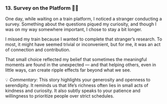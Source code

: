 ### 13. Survey on the Platform 🚉📝

One day, while waiting on a train platform, I noticed a stranger conducting a survey. Something about the questions piqued my curiosity, and though I was on my way somewhere important, I chose to stay a bit longer.

I missed my train because I wanted to complete that stranger’s research. To most, it might have seemed trivial or inconvenient, but for me, it was an act of connection and contribution.

That small choice reflected my belief that sometimes the meaningful moments are found in the unexpected — and that helping others, even in little ways, can create ripple effects far beyond what we see.

💡 _Commentary:_ This story highlights your generosity and openness to serendipity. It reminds us that life’s richness often lies in small acts of kindness and curiosity. It also subtly speaks to your patience and willingness to prioritize people over strict schedules.
